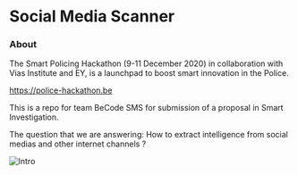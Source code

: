# Social Media Scanner

### About

The Smart Policing Hackathon (9-11 December 2020) in collaboration with Vias Institute and EY, is a launchpad to boost smart innovation in the Police.

https://police-hackathon.be

This is a repo for team BeCode SMS for submission of a proposal in Smart Investigation.

The question that we are answering: How to extract intelligence from social medias and other internet channels ?


![Intro](https://user-images.githubusercontent.com/69633814/102119491-787a2800-3e41-11eb-9c2e-ecbf78605a6c.png)
